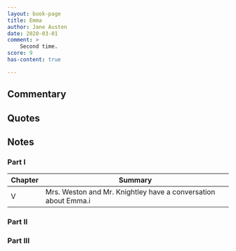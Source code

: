 ```yaml
---
layout: book-page
title: Emma 
author: Jane Austen
date: 2020-03-01
comment: >
    Second time. 
score: 9
has-content: true

---
```


## Commentary

## Quotes

## Notes
### Part I

Chapter | Summary 
---     | ---
V | Mrs. Weston and Mr. Knightley have a conversation about Emma.i

### Part II

### Part III
